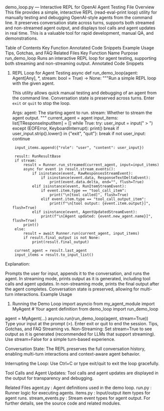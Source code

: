 demo_loop.py — Interactive REPL for OpenAI Agent Testing
File Overview
This file provides a simple, interactive REPL (read-eval-print loop) utility for manually testing and debugging OpenAI-style agents from the command line. It preserves conversation state across turns, supports both streamed and non-streamed agent output, and displays tool calls and agent updates in real time. This is a valuable tool for rapid development, manual QA, and demonstrations.

Table of Contents
Key Function
Annotated Code Snippets
Example Usage
Tips, Gotchas, and FAQ
Related Files
Key Function
Name	Purpose
run_demo_loop	Runs an interactive REPL loop for agent testing, supporting both streaming and non-streaming output.
Annotated Code Snippets
1. REPL Loop for Agent Testing
async def run_demo_loop(agent: Agent[Any], *, stream: bool = True) -> None:
    """Run a simple REPL loop with the given agent.

    This utility allows quick manual testing and debugging of an agent from the
    command line. Conversation state is preserved across turns. Enter ``exit``
    or ``quit`` to stop the loop.

    Args:
        agent: The starting agent to run.
        stream: Whether to stream the agent output.
    """
    current_agent = agent
    input_items: list[TResponseInputItem] = []
    while True:
        try:
            user_input = input(" > ")
        except (EOFError, KeyboardInterrupt):
            print()
            break
        if user_input.strip().lower() in {"exit", "quit"}:
            break
        if not user_input:
            continue

        input_items.append({"role": "user", "content": user_input})

        result: RunResultBase
        if stream:
            result = Runner.run_streamed(current_agent, input=input_items)
            async for event in result.stream_events():
                if isinstance(event, RawResponsesStreamEvent):
                    if isinstance(event.data, ResponseTextDeltaEvent):
                        print(event.data.delta, end="", flush=True)
                elif isinstance(event, RunItemStreamEvent):
                    if event.item.type == "tool_call_item":
                        print("\n[tool called]", flush=True)
                    elif event.item.type == "tool_call_output_item":
                        print(f"\n[tool output: {event.item.output}]", flush=True)
                elif isinstance(event, AgentUpdatedStreamEvent):
                    print(f"\n[Agent updated: {event.new_agent.name}]", flush=True)
            print()
        else:
            result = await Runner.run(current_agent, input_items)
            if result.final_output is not None:
                print(result.final_output)

        current_agent = result.last_agent
        input_items = result.to_input_list()
Explanation:

Prompts the user for input, appends it to the conversation, and runs the agent.
In streaming mode, prints output as it is generated, including tool calls and agent updates.
In non-streaming mode, prints the final output after the agent completes.
Conversation state is preserved, allowing for multi-turn interactions.
Example Usage
1. Running the Demo Loop
import asyncio
from my_agent_module import MyAgent  # Your agent definition
from demo_loop import run_demo_loop

agent = MyAgent(...)
asyncio.run(run_demo_loop(agent, stream=True))
Type your input at the prompt (>).
Enter exit or quit to end the session.
Tips, Gotchas, and FAQ
Streaming vs. Non-Streaming:
Set stream=True to see output as it is generated (recommended for LLMs that support streaming). Use stream=False for a simple turn-based experience.

Conversation State:
The REPL preserves the full conversation history, enabling multi-turn interactions and context-aware agent behavior.

Interrupting the Loop:
Use Ctrl+C or type exit/quit to exit the loop gracefully.

Tool Calls and Agent Updates:
Tool calls and agent updates are displayed in the output for transparency and debugging.

Related Files
agent.py
: Agent definitions used in the demo loop.
run.py
: Runner logic for executing agents.
items.py
: Input/output item types for agent runs.
stream_events.py
: Stream event types for agent output.
For further details, see the source code and related modules.